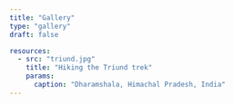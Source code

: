 ```yaml
---
title: "Gallery"
type: "gallery"
draft: false

resources:
  - src: "triund.jpg"
    title: "Hiking the Triund trek"
    params:
      caption: "Dharamshala, Himachal Pradesh, India"
---
```


